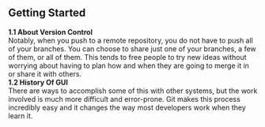## Getting Started  
**1.1 About Version Control**  
  Notably, when you push to a remote repository, you do not have to push all of your branches. You can choose to share just one of your branches, a few of them, or all of them. This tends to free people to try new ideas without worrying about having to plan how and when they are going to merge it in or share it with others.  
**1.2 History Of GUI**   
  There are ways to accomplish some of this with other systems, but the work involved is much more difficult and error-prone. Git makes this process incredibly easy and it changes the way most developers work when they learn it.  

